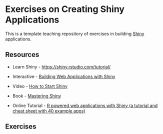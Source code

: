 
<!-- README.md is generated from README.Rmd. Please edit that file -->

# Exercises on Creating Shiny Applications

<!-- badges: start -->
<!-- badges: end -->

This is a template teaching repository of exercises in building
[Shiny](https://shiny.rstudio.com) applications.

## Resources

-   Learn Shiny - <https://shiny.rstudio.com/tutorial/>

-   Interactive - [Building Web Applications with
    Shiny](https://rstudio-education.github.io/shiny-course/)

-   Video - [How to Start
    Shiny](https://vimeo.com/131218530?embedded=true&source=video_title&owner=22717988)

-   Book - [Mastering Shiny](https://mastering-shiny.org/)

-   Online Tutorial - [R powered web applications with Shiny (a tutorial
    and cheat sheet with 40 example
    apps)](http://zevross.com/blog/2016/04/19/r-powered-web-applications-with-shiny-a-tutorial-and-cheat-sheet-with-40-example-apps/)

## Exercises

### 
